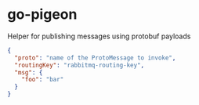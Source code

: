 # go-pigeon
Helper for publishing messages using protobuf payloads


```json
{
  "proto": "name of the ProtoMessage to invoke",
  "routingKey": "rabbitmq-routing-key",
  "msg": {
    "foo": "bar"
  }
}
```
